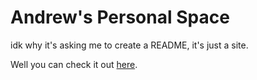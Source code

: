 # Andrew's Personal Space

idk why it's asking me to create a README, it's just a site.

Well you can check it out [here](https://www.andrewspersonal.space).
